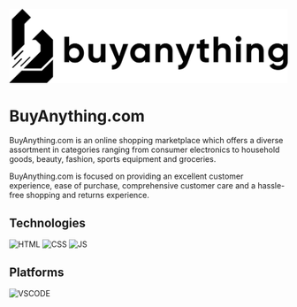 ![Logo](https://raw.githubusercontent.com/inukarodrigo/BuyAnything.com/13ed02af3554b7ee6e61e94f4411b708b0f5c2dc/BuyAnything.com/assets/logoBlack.svg)

# BuyAnything.com

BuyAnything.com is an online shopping marketplace which offers a diverse assortment in categories ranging from consumer electronics to household goods, 
beauty, fashion, sports equipment and groceries. 

BuyAnything.com is focused on providing an excellent customer 
experience, ease of purchase, comprehensive customer care and a 
hassle-free shopping and returns experience. 

## Technologies

![HTML](https://img.shields.io/badge/HTML5-E34F26?style=for-the-badge&logo=html5&logoColor=white)
![CSS](	https://img.shields.io/badge/CSS3-1572B6?style=for-the-badge&logo=css3&logoColor=white)
![JS](https://img.shields.io/badge/JS-E42652?style=for-the-badge&logo=JavaScript&logoColor=black)

## Platforms
![VSCODE](https://img.shields.io/badge/VSCode-158E8A?style=for-the-badge&logo=visual%20studio%20code&logoColor=white)
